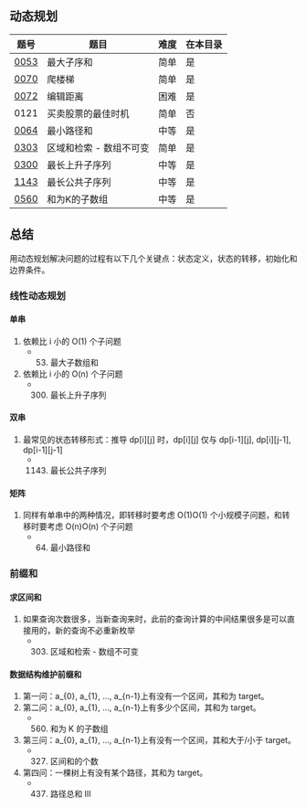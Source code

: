 ## 动态规划
|题号|题目|难度|在本目录|
|----|----|----|----|
|[0053](https://leetcode-cn.com/problems/maximum-subarray/)|最大子序和|简单|是|
|[0070](https://leetcode-cn.com/problems/climbing-stairs/)|爬楼梯|简单|是|
|[0072](https://leetcode-cn.com/problems/edit-distance/)|编辑距离|困难|是|
|0121|买卖股票的最佳时机|简单|否|
|[0064](https://leetcode-cn.com/problems/minimum-path-sum/)|最小路径和|中等|是|
|[0303](https://leetcode-cn.com/problems/range-sum-query-immutable/)|区域和检索 - 数组不可变|简单|是|
|[0300](https://leetcode-cn.com/problems/longest-increasing-subsequence/)|最长上升子序列|中等|是|
|[1143](https://leetcode-cn.com/problems/longest-common-subsequence/)|最长公共子序列|中等|是|
|[0560](https://leetcode-cn.com/problems/subarray-sum-equals-k/)|和为K的子数组|中等|是|

## 总结
用动态规划解决问题的过程有以下几个关键点：状态定义，状态的转移，初始化和边界条件。

### 线性动态规划

#### 单串
1. 依赖比 i 小的 O(1) 个子问题
    - 53. 最大子数组和
2. 依赖比 i 小的 O(n) 个子问题
    - 300. 最长上升子序列

#### 双串
1. 最常见的状态转移形式：推导 dp[i][j] 时，dp[i][j] 仅与 dp[i-1][j], dp[i][j-1], dp[i-1][j-1]
    - 1143. 最长公共子序列

#### 矩阵
1. 同样有单串中的两种情况，即转移时要考虑 O(1)O(1) 个小规模子问题，和转移时要考虑 O(n)O(n) 个子问题
    - 64. 最小路径和


### 前缀和

#### 求区间和
1. 如果查询次数很多，当新查询来时，此前的查询计算的中间结果很多是可以直接用的，新的查询不必重新枚举
    - 303. 区域和检索 - 数组不可变

#### 数据结构维护前缀和
1. 第一问：a_{0}, a_{1}, ..., a_{n-1}上有没有一个区间，其和为 target。
2. 第二问：a_{0}, a_{1}, ..., a_{n-1}上有多少个区间，其和为 target。
    - 560. 和为 K 的子数组
3. 第三问：a_{0}, a_{1}, ..., a_{n-1}上有没有一个区间，其和大于/小于 target。
    - 327. 区间和的个数
4. 第四问：一棵树上有没有某个路径，其和为 target。
    - 437. 路径总和 III